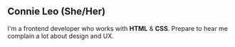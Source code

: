 
## Connie Leo (She/Her)

I'm  a frontend developer who works with **HTML** & **CSS**. Prepare to hear me complain a lot about design and UX.
